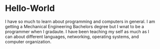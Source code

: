 # Hello-World

I have so much to learn about programming and computers in general.  I am getting a Mechanical Engineering Bachelors degree but I wnat to be a programmer when I gradaute.  I have been teaching my self as much as I can about different languages, networking, operating systems, and computer organization.
